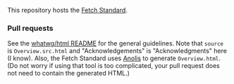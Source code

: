This repository hosts the [Fetch Standard](https://fetch.spec.whatwg.org/).

### Pull requests

See the [whatwg/html README](https://github.com/whatwg/html/blob/master/README.md) for the general guidelines. Note that `source` is `Overview.src.html` and "Acknowledgements" is "Acknowledgments"
here (I know). Also, the Fetch Standard uses [Anolis](https://wiki.whatwg.org/wiki/Anolis) to
generate `Overview.html`. (Do not worry if using that tool is too complicated, your pull request
does not need to contain the generated HTML.)
